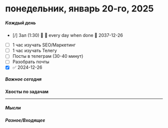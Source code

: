 # понедельник, январь 20-го, 2025

##### Каждый день
- [/] Зал (1:30) 🔼 🔁 every day when done 📅 2037-12-26
- [ ] 1 час изучать SEO/Маркетинг
- [ ] 1 час изучать Телегу
- [ ] Посты в телеграм  (30-40 минут)
- [ ] Разобрать почты
- [x]  ✅ 2024-12-26
##### Важное сегодня
**Хвосты по задачам**

---

##### Мысли

##### Разное/Входящее
